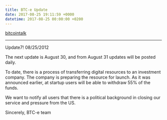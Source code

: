 ```yaml
---
title: BTC-e Update
date: 2017-08-25 19:11:59 +0000
datetime: 2017-08-25 00:00:00 +0200
---
```

[bitcointalk](https://bitcointalk.org/index.php?topic=2120011.0)

-----

Update7! 08/25/2012

The next update is August 30, and from August 31 updates will be posted daily.

To date, there is a process of transferring digital resources to an investment company.
The company is preparing the resource for launch.
As it was announced earlier, at startup users will be able to withdraw 55% of the funds.

We want to notify all users that there is a political background in closing our service and pressure from the US.


Sincerely, BTC-e team